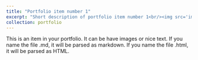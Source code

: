 ```yaml
---
title: "Portfolio item number 1"
excerpt: "Short description of portfolio item number 1<br/><img src='images/car.jpg'>"
collection: portfolio
---
```


This is an item in your portfolio. It can be have images or nice text. If you name the file .md, it will be parsed as markdown. If you name the file .html, it will be parsed as HTML. 
